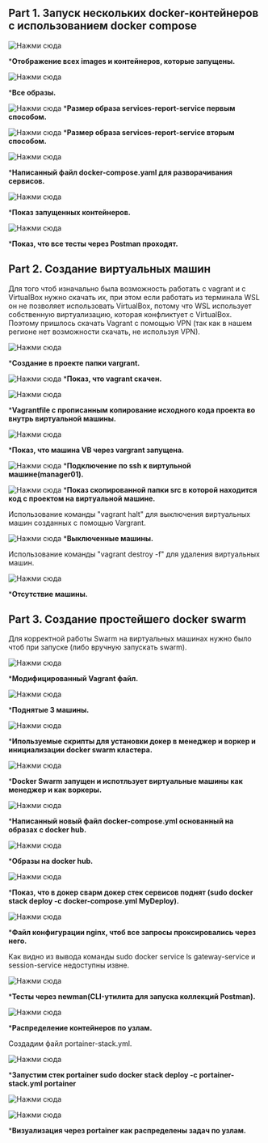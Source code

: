 ## Part 1. Запуск нескольких docker-контейнеров с использованием docker compose

![Нажми сюда](images/1_report.png)

***Отображение всех images и контейнеров, которые запущены.**


![Нажми сюда](https://i.ibb.co/KxQZPLmJ/2-report.png)

***Все образы.**


![Нажми сюда](https://i.ibb.co/HTYXZf4w/3-report.png)
***Размер образа services-report-service первым способом.**


![Нажми сюда](images/4_report.png)
***Размер образа services-report-service вторым способом.**


![Нажми сюда](https://i.ibb.co/nsG7J1sQ/5-report.png)

***Написанный файл docker-compose.yaml для разворачивания сервисов.**


![Нажми сюда](https://i.ibb.co/QvYqT7T4/6-report.png)

***Показ запущенных контейнеров.**


![Нажми сюда](images/7_report.png)

***Показ, что все тесты через Postman проходят.** 

## Part 2. Создание виртуальных машин

Для того чтоб изначально была возможность работать с vagrant и с VirtualBox нужно скачать их, при этом если работать из терминала WSL он не позволяет использовать VirtualBox, потому что WSL использует собственную виртуализацию, которая конфликтует с VirtualBox. Поэтому пришлось скачать Vagrant с помощью VPN (так как в нашем регионе нет возможности скачать, не используя VPN).


![Нажми сюда](images/8_report.png)

***Создание в проекте папки vargrant.**


![Нажми сюда](https://i.ibb.co/jk3HTv09/9-report.png)
***Показ, что vagrant скачен.**


![Нажми сюда](https://i.ibb.co/wNhqfrL8/10-report.png)

***Vagrantfile c прописанным копирование исходного кода проекта во внутрь виртуальной машины.**


![Нажми сюда](https://i.ibb.co/Xr0rH5Zg/11-report.png)

***Показ, что машина VB через vargrant запущена.**


![Нажми сюда](images/12_report.png)
***Подключение по ssh к виртульной машине(manager01).**


![Нажми сюда](images/13_report.png)
***Показ скопированной папки src в которой находится код с проектом на виртуальной машине.** 

Использование команды "vagrant halt" для выключения виртуальных машин созданных с помощью Vargrant.


![Нажми сюда](images/14_report.png)
***Выключенные машины.**

Использование команды "vagrant destroy -f" для удаления виртуальных машин.


![Нажми сюда](https://i.ibb.co/R40GspPL/15-report.png)

***Отсутствие машины.**

## Part 3. Создание простейшего docker swarm

Для корректной работы Swarm на виртуальных машинах нужно было чтоб при запуске (либо вручную запускать swarm).

![Нажми сюда](https://i.ibb.co/7tW7HY7q/16-report.png)

***Модифицированный Vagrant файл.**

![Нажми сюда](https://i.ibb.co/whG22PYf/20-report.png)

***Поднятые 3 машины.**

![Нажми сюда](https://i.ibb.co/67c6GJp9/17-report.png)

***Ипользуемые скрипты для установки докер в менеджер и воркер и инициализации docker swarm кластера.**

![Нажми сюда](https://i.ibb.co/Sw6BgkGF/21-report.png)

***Docker Swarm запущен и испотльзует виртуальные машины как менеджер и как воркеры.**

![Нажми сюда](https://i.ibb.co/rKQht8TR/18-report.png)

***Написанный новый файл docker-compose.yml основанный на образах с docker hub.**

![Нажми сюда](https://i.ibb.co/hJVT9p6Q/19-report.png)

***Образы на docker hub.**

![Нажми сюда](https://i.ibb.co/4wRVWf54/22-report.png)

***Показ, что в докер сварм докер стек сервисов поднят (sudo docker stack deploy -c docker-compose.yml MyDeploy).**

![Нажми сюда](https://i.ibb.co/NnkJfrNh/23-report.png)

***Файл конфигурации nginx, чтоб все запросы проксировались через него.**

Как видно из вывода команды sudo docker service ls gateway-service и session-service недоступны извне.

![Нажми сюда](https://i.ibb.co/KQ0dKp2/24-report.png)

***Тесты через newman(CLI-утилита для запуска коллекций Postman).**

![Нажми сюда](https://i.ibb.co/DffPptzS/25-report.png)

***Распределение контейнеров по узлам.**

Создадим файл portainer-stack.yml.

![Нажми сюда](https://i.ibb.co/HTwSzmSp/26-report.png)

***Запустим стек portainer sudo docker stack deploy -c portainer-stack.yml portainer**

![Нажми сюда](https://i.ibb.co/CpKTy1Qf/27-report.png)

![Нажми сюда](https://i.ibb.co/MkP7MN4p/28-report.png)

***Визуализация через portainer  как распределены задач по узлам.**
